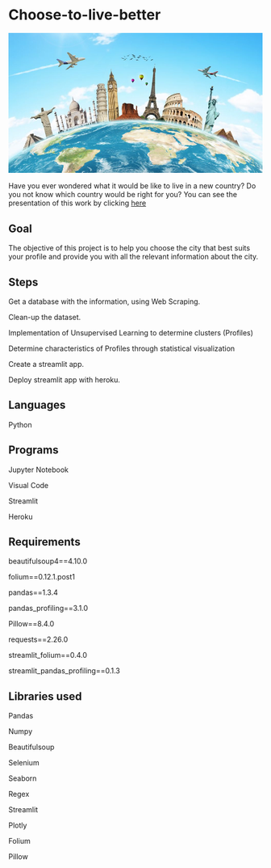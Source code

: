 # Choose-to-live-better
![imagen](https://github.com/daniela-arias/Choose-to-live-better/blob/main/images/travel-world.jpeg?raw=true)

Have you ever wondered what it would be like to live in a new country? Do you not know which country would be right for you? 
You can see the presentation of this work by clicking [here](https://www.canva.com/design/DAEysfm50eY/g8Desl76rxgndJGAzwrPSQ/view?utm_content=DAEysfm50eY&utm_campaign=designshare&utm_medium=link&utm_source=shareyourdesignpanel)

## Goal

The objective of this project is to help you choose the city that best suits your profile and provide you with all the relevant information about the city.

## Steps

Get a database with the information, using Web Scraping.

Clean-up the dataset.

Implementation of Unsupervised Learning to determine
clusters (Profiles)

Determine characteristics of Profiles through statistical
visualization

Create a streamlit app.

Deploy streamlit app with heroku.

## Languages

Python

## Programs

Jupyter Notebook

Visual Code

Streamlit

Heroku

## Requirements

beautifulsoup4==4.10.0

folium==0.12.1.post1

pandas==1.3.4

pandas_profiling==3.1.0

Pillow==8.4.0

requests==2.26.0

streamlit_folium==0.4.0

streamlit_pandas_profiling==0.1.3

## Libraries used

Pandas

Numpy

Beautifulsoup

Selenium

Seaborn

Regex

Streamlit

Plotly

Folium

Pillow